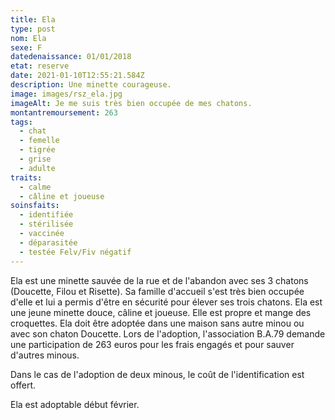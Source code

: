 ```yaml
---
title: Ela
type: post
nom: Ela
sexe: F
datedenaissance: 01/01/2018
etat: reserve
date: 2021-01-10T12:55:21.584Z
description: Une minette courageuse.
image: images/rsz_ela.jpg
imageAlt: Je me suis très bien occupée de mes chatons.
montantremoursement: 263
tags:
  - chat
  - femelle
  - tigrée
  - grise
  - adulte
traits:
  - calme
  - câline et joueuse
soinsfaits:
  - identifiée
  - stérilisée
  - vaccinée
  - déparasitée
  - testée Felv/Fiv négatif
---
```

Ela est une minette sauvée de la rue et de l'abandon avec ses 3 chatons (Doucette, Filou et Risette). Sa famille d'accueil s'est très bien occupée d'elle et lui a permis d'être en sécurité pour élever ses trois chatons. Ela est une jeune minette douce, câline et joueuse. Elle est propre et mange des croquettes. Ela doit être adoptée dans une maison sans autre minou ou avec son chaton Doucette. Lors de l'adoption, l'association B.A.79 demande une participation de 263 euros pour les frais engagés et pour sauver d'autres minous.

Dans le cas de l'adoption de deux minous, le coût de l'identification est offert. 

Ela est adoptable début février.